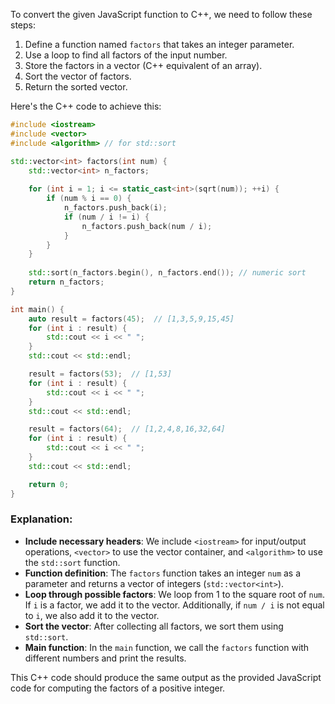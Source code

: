  To convert the given JavaScript function to C++, we need to follow these steps:

1. Define a function named `factors` that takes an integer parameter.
2. Use a loop to find all factors of the input number.
3. Store the factors in a vector (C++ equivalent of an array).
4. Sort the vector of factors.
5. Return the sorted vector.

Here's the C++ code to achieve this:

```cpp
#include <iostream>
#include <vector>
#include <algorithm> // for std::sort

std::vector<int> factors(int num) {
    std::vector<int> n_factors;
    
    for (int i = 1; i <= static_cast<int>(sqrt(num)); ++i) {
        if (num % i == 0) {
            n_factors.push_back(i);
            if (num / i != i) {
                n_factors.push_back(num / i);
            }
        }
    }
    
    std::sort(n_factors.begin(), n_factors.end()); // numeric sort
    return n_factors;
}

int main() {
    auto result = factors(45);  // [1,3,5,9,15,45] 
    for (int i : result) {
        std::cout << i << " ";
    }
    std::cout << std::endl;

    result = factors(53);  // [1,53] 
    for (int i : result) {
        std::cout << i << " ";
    }
    std::cout << std::endl;

    result = factors(64);  // [1,2,4,8,16,32,64]
    for (int i : result) {
        std::cout << i << " ";
    }
    std::cout << std::endl;

    return 0;
}
```

### Explanation:
- **Include necessary headers**: We include `<iostream>` for input/output operations, `<vector>` to use the vector container, and `<algorithm>` to use the `std::sort` function.
- **Function definition**: The `factors` function takes an integer `num` as a parameter and returns a vector of integers (`std::vector<int>`).
- **Loop through possible factors**: We loop from 1 to the square root of `num`. If `i` is a factor, we add it to the vector. Additionally, if `num / i` is not equal to `i`, we also add it to the vector.
- **Sort the vector**: After collecting all factors, we sort them using `std::sort`.
- **Main function**: In the `main` function, we call the `factors` function with different numbers and print the results.

This C++ code should produce the same output as the provided JavaScript code for computing the factors of a positive integer.

